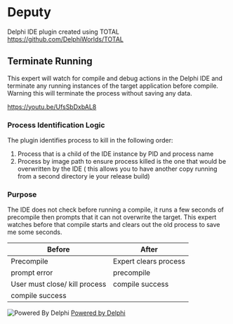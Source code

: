 # Deputy

Delphi IDE plugin created using TOTAL https://github.com/DelphiWorlds/TOTAL

## Terminate Running

This expert will watch for compile and debug actions in the Delphi IDE and terminate any running instances of the target application before compile. Warning this will terminate the process without saving any data.

https://youtu.be/UfsSbDxbAL8

### Process Identification Logic

The plugin identifies process to kill in the following order:

1. Process that is a child of the IDE instance by PID and process name
2. Process by image path to ensure process killed is the one that would be overwritten by the IDE ( this allows you to have another copy running from a second directory ie your release build)

### Purpose

The IDE does not check before running a compile, it runs a few seconds of precompile then prompts that it can not overwrite the target.  This expert watches before that compile starts and clears out the old process to save me some seconds.


| Before       | After                 |   
| -------------- | -----------------------  |
| Precompile   | Expert clears process |  
| prompt error | precompile     |  
| User must close/ kill process | compile success  | 
| compile success |     | 


![Powered By Delphi](https://i1.wp.com/blogs.embarcadero.com/wp-content/uploads/2021/01/Powered-by-Delphi-white-175px-7388078.png?resize=175%2C82&ssl=1)  [Powered by Delphi](https://www.embarcadero.com/products/delphi)
